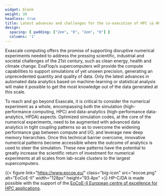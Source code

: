 ```yaml
---
widget: blank
weight: 30
headless: true
title: Latest advances and challenges for the co-execution of HPC \& HPDA workloads on supercomputers
design:
  spacing: { padding: ["2em", "0", "2em", "0"] }
  columns: '1'
---
```



Exascale computing offers the promise of supporting disruptive numerical experiments needed to address the pressing scientific, industrial and societal challenges of the 21st century, such as clean energy, health and climate change.
ExaFlop/s supercomputers will provide the compute capabilities to support simulations of yet unseen precision, generating an unprecedented quantity and quality of data.
Only the latest advances in automated data analytics based on machine-learning or statistical analysis will make it possible to get the most knowledge out of the data generated at this scale.

To reach and go beyond Exascale, it is critical to consider the numerical experiment as a whole, encompassing both the simulation (high-performance computing, HPC) and data-analytics (high-performance data-analytics, HPDA) aspects.
Optimized simulation codes, at the core of the numerical experiments, need to be augmented  with  advanced data analytics in tight coupling patterns so as to overcome the widening performance gap between compute and I/O, and leverage new  deep memory hierarchies.
Once this technical barrier overcome, innovative numerical  patterns become accessible where the outcome of analytics is used to steer the simulation.
These new patterns have the potential to greatly increase the scientific return of investment for numerical experiments at all scales from lab-scale clusters to the largest supercomputers.

{{< figure link="https://www.eocoe.eu/" class="big-icon" src="eocoe.png" alt="EoCoE-II" width="128px" height="93.4px" >}}
HP-C/DA is made possible with the support of the [EoCoE-II European centre of excellence for HPC applications](https://www.eocoe.eu).
